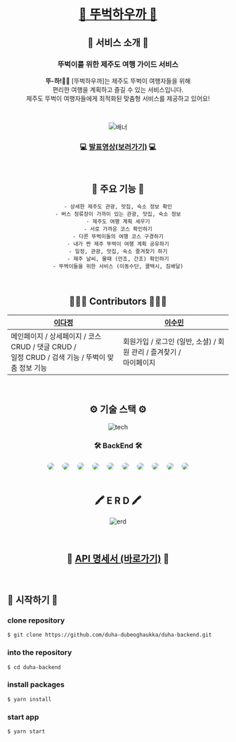 <div align="center">

# [🌴 뚜벅하우까 🌴](https://dduha.site/)

## 👋 서비스 소개 👋

### 뚜벅이를 위한 제주도 여행 가이드 서비스

<b>뚜-하!👋🏻</b> [뚜벅하우까]는 제주도 뚜벅이 여행자들을 위해 <br>편리한 여행을 계획하고 즐길 수 있는 서비스입니다. <br> 제주도 뚜벅이 여행자들에게 최적화된 맞춤형 서비스를 제공하고 있어요!

<br>
  
![배너](https://user-images.githubusercontent.com/110074637/199524229-13ecc4d9-c87d-4fc7-a489-e0bd1d3e2384.jpg)
  
### 💻 [발표영상(보러가기)](https://youtu.be/JZyz5YR31hg) 💻
  
<br>
  
## 📌 주요 기능 📌


```
- 상세한 제주도 관광, 맛집, 숙소 정보 확인
- 버스 정류장이 가까이 있는 관광, 맛집, 숙소 정보
- 제주도 여행 계획 세우기
- 서로 가까운 코스 확인하기
- 다른 뚜벅이들의 여행 코스 구경하기
- 내가 짠 제주 뚜벅이 여행 계획 공유하기
- 일정, 관광, 맛집, 숙소 즐겨찾기 하기
- 제주 날씨, 물때 (만조, 간조) 확인하기
- 뚜벅이들을 위한 서비스 (이동수단, 콜택시, 짐배달)
```

<br>

## 👩🏻‍💻 Contributors 🧑🏻‍💻

| [이다정](https://github.com/dajeong09) | [이수민](https://github.com/sooominnn)                         |
| ----------------- | --------------------------------------------------------------- |
| 메인페이지 / 상세페이지 / 코스 CRUD / 댓글 CRUD / <br> 일정 CRUD / 검색 기능 / 뚜벅이 맞춤 정보 기능 | 회원가입 / 로그인 (일반, 소셜) / 회원 관리 / 즐겨찾기 / <br> 마이페이지 | 로그인 / 회원가입 / 코스CRUD / 물때 API 연동                                            |

<br>

## ⚙️ 기술 스택 ⚙️

  ![tech](https://user-images.githubusercontent.com/110074637/199521085-5d85bd37-29f5-4c69-ac50-d34f7a5078e7.jpg)

### 🛠 BackEnd 🛠

<img style="margin:5px; border: 2px solid white; border-radius: 20px" src="https://img.shields.io/badge/SpringBoot-green?style=flat-square&logo=SpringBoot&logoColor=white"/>
<img style="margin:5px; border: 2px solid white; border-radius: 20px" src="https://img.shields.io/badge/JWT-purple?style=flat-square&logo=JWT&logoColor=white"/>
<img style="margin:5px; border: 2px solid white; border-radius: 20px" src="https://img.shields.io/badge/Lombok-red?style=flat-square&logo=lombok&logoColor=white"/>
<img style="margin:5px; border: 2px solid white; border-radius: 20px" src="https://img.shields.io/badge/Jsoup-blue?style=flat-square&logo=jsoup&logoColor=white"/>
<img style="margin:5px; border: 2px solid white; border-radius: 20px" src="https://img.shields.io/badge/OAuth2-gray?style=flat-square&logo=OAuth2&logoColor=white"/>
<img style="margin:5px; border: 2px solid white; border-radius: 20px" src="https://img.shields.io/badge/JPA-green?style=flat-square&logo=JPA&logoColor=white"/>
<img style="margin:5px; border: 2px solid white; border-radius: 20px" src="https://img.shields.io/badge/MySql-navy?style=flat-square&logo=MySql&logoColor=white"/>
<img style="margin:5px; border: 2px solid white; border-radius: 20px" src="https://img.shields.io/badge/AMAZON RDS-navy?style=flat-square&logo=Amazon rds&logoColor=white"/>
<img style="margin:5px; border: 2px solid white; border-radius: 20px" src="https://img.shields.io/badge/AMAZON EC2-red?style=flat-square&logo=Amazon ec2&logoColor=white"/>
<img style="margin:5px; border: 2px solid white; border-radius: 20px" src="https://img.shields.io/badge/AWS-232f3e?style=flat-square&logo=amazon&logoColor=white"/>



<br>
<br>

## 🖍️ E R D 🖍️

![erd](https://user-images.githubusercontent.com/110074637/199521884-ba8cc18b-93fc-4041-b558-9cff931f1013.jpg)

<br>

## 📑 [API 명세서 (바로가기)](https://amplified-beat-5bf.notion.site/fe4a9b4c72eb420db94ef424c90f33f7?v=e9831c0f38974ffca2c7b5736151ae61) 📑
  
</div>
<br>

## 👟 시작하기 👟

### clone repository

```shell
$ git clone https://github.com/duha-dubeoghaukka/duha-backend.git
```

### into the repository

```shell
$ cd duha-backend
```

### install packages

```shell
$ yarn install
```

### start app

```shell
$ yarn start
```
